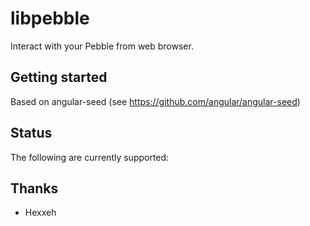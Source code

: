 libpebble
=========

Interact with your Pebble from web browser.

Getting started
---------------

Based on angular-seed (see https://github.com/angular/angular-seed)


Status
------

The following are currently supported:


Thanks
------

* Hexxeh
